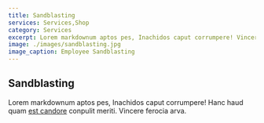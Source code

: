 ```yaml
---
title: Sandblasting
services: Services,Shop
category: Services
excerpt: Lorem markdownum aptos pes, Inachidos caput corrumpere! Vincere ferocia arva.
image: ./images/sandblasting.jpg
image_caption: Employee Sandblasting
---
```


## Sandblasting

Lorem markdownum aptos pes, Inachidos caput corrumpere! Hanc haud quam [est
candore](http://quisquis-in.io/ramossuperum) conpulit meriti. Vincere ferocia
arva.